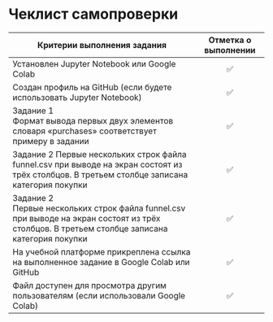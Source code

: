 # Чеклист самопроверки

| Критерии выполнения задания                                                                 | Отметка о выполнении |
|-------------------------------------------------------------------------------------------|:--------------------:|
| Установлен Jupyter Notebook или Google Colab                                               |        ✅            |
| Создан профиль на GitHub (если будете использовать Jupyter Notebook)                      |        ✅            |
| Задание 1  <br> Формат вывода первых двух элементов словаря «purchases» соответствует примеру в задании    |        ✅            |
| Задание 2 Первые нескольких строк файла funnel.csv при выводе на экран состоят из трёх столбцов. В третьем столбце записана категория покупки |        ✅            |
| Задание 2  <br> Первые нескольких строк файла funnel.csv при выводе на экран состоят из трёх столбцов. В третьем столбце записана категория покупки |        ✅            |
| На учебной платформе прикреплена ссылка на выполненное задание в Google Colab или GitHub   |        ✅            |
| Файл доступен для просмотра другим пользователям (если использовали Google Colab)          |        ✅            |

